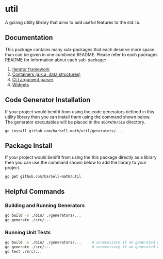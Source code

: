 # util

A golang utility library that aims to add useful features to the std lib.

## Documentation

This package contains many sub-packages that each deserve more space than can
be given in one combined README. Please refer to each packages README for
information about each sub-package:

1. [Iterator framework](./src/iter/README.md)
1. [Containers (a.k.a. data structures)](./src/container/README.md)
1. [CLI argument parser](./src/argparse/README.md)
1. [Widgets](./src/widgets/README.md)

## Code Generator Installation

If your project would benifit from using the code generators defined in this
utility library then you can install them using the command shown below. The
generator executables will be placed in the `$GOPATH/bin` directory.

```
go install github.com/barbell-math/util/generators/...
```

## Package Install

If your project would benifit from using the this package directly as a library
then you can use the command shown below to add the library to your project.

```
go get github.com/barbell-math/util
```

## Helpful Commands

### Building and Running Generators

```sh
go build -o ./bin/ ./generators/...
go generate ./src/...
```

### Running Unit Tests

```sh
go build -o ./bin/ ./generators/...     # unnecessary if no generated code changed
go generate ./src/...                   # unnecessary if no generated code changed
go test ./src/...
```
